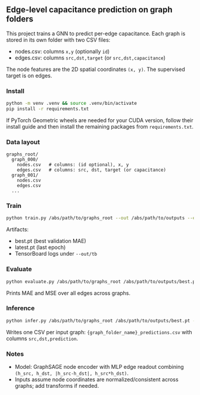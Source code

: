## Edge-level capacitance prediction on graph folders

This project trains a GNN to predict per-edge capacitance. Each graph is stored in its own folder with two CSV files:

- nodes.csv: columns `x,y` (optionally `id`)
- edges.csv: columns `src,dst,target` (or `src,dst,capacitance`)

The node features are the 2D spatial coordinates `(x, y)`. The supervised target is on edges.

### Install

```bash
python -m venv .venv && source .venv/bin/activate
pip install -r requirements.txt
```

If PyTorch Geometric wheels are needed for your CUDA version, follow their install guide and then install the remaining packages from `requirements.txt`.

### Data layout

```
graphs_root/
  graph_000/
    nodes.csv   # columns: (id optional), x, y
    edges.csv   # columns: src, dst, target (or capacitance)
  graph_001/
    nodes.csv
    edges.csv
  ...
```

### Train

```bash
python train.py /abs/path/to/graphs_root --out /abs/path/to/outputs --epochs 100 --batch_size 4
```

Artifacts:
- best.pt (best validation MAE)
- latest.pt (last epoch)
- TensorBoard logs under `--out/tb`

### Evaluate

```bash
python evaluate.py /abs/path/to/graphs_root /abs/path/to/outputs/best.pt
```

Prints MAE and MSE over all edges across graphs.

### Inference

```bash
python infer.py /abs/path/to/graphs_root /abs/path/to/outputs/best.pt --out /abs/path/to/predictions
```

Writes one CSV per input graph: `{graph_folder_name}_predictions.csv` with columns `src,dst,prediction`.

### Notes

- Model: GraphSAGE node encoder with MLP edge readout combining `(h_src, h_dst, |h_src-h_dst|, h_src*h_dst)`.
- Inputs assume node coordinates are normalized/consistent across graphs; add transforms if needed.